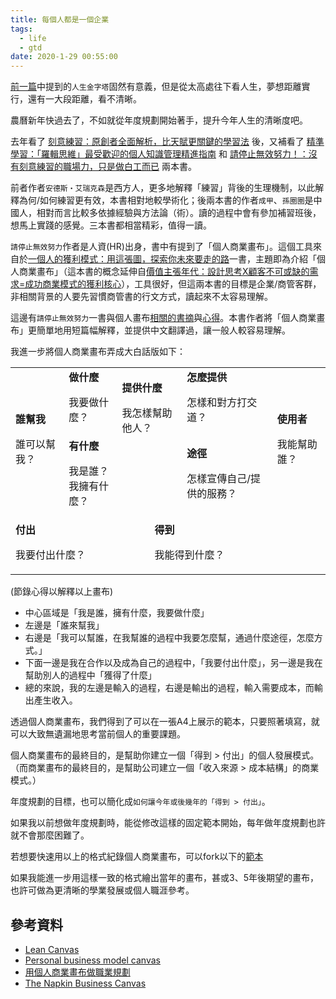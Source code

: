 ```yaml
---
title: 每個人都是一個企業
tags:
  - life
  - gtd
date: 2020-1-29 00:55:00
---
```


[前一篇](https://blog.gasolin.idv.tw/2019/12/31/life-paramid/)中提到的`人生金字塔`固然有意義，但是從太高處往下看人生，夢想距離實行，還有一大段距離，看不清晰。

農曆新年快過去了，不如就從年度規劃開始著手，提升今年人生的清晰度吧。

去年看了 [刻意練習：原創者全面解析，比天賦更關鍵的學習法](http://www.books.com.tw/exep/assp.php/gasolin/exep/prod/booksfile.php?item=0010752714) 後，又補看了 [精準學習：「羅輯思維」最受歡迎的個人知識管理精進指南](http://www.books.com.tw/exep/assp.php/gasolin/exep/prod/booksfile.php?item=0010758670) 和 [請停止無效努力！：沒有刻意練習的職場力，只是做白工而已](http://www.books.com.tw/exep/assp.php/gasolin/exep/prod/booksfile.php?item=0010773308) 兩本書。

前者作者`安德斯‧艾瑞克森`是西方人，更多地解釋「練習」背後的生理機制，以此解釋為何/如何練習更有效，本書相對地較學術化；後兩本書的作者`成甲`、`孫圈圈`是中國人，相對而言比較多依據經驗與方法論（術）。讀的過程中會有參加補習班後，想馬上實踐的感覺。三本書都相當精彩，值得一讀。

`請停止無效努力`作者是人資(HR)出身，書中有提到了「個人商業畫布」。這個工具來自於[一個人的獲利模式：用這張圖，探索你未來要走的路](http://www.books.com.tw/exep/assp.php/gasolin/exep/prod/booksfile.php?item=0010756794)一書，主題即為介紹「個人商業畫布」（這本書的概念延伸自[價值主張年代：設計思考X顧客不可或缺的需求=成功商業模式的獲利核心](http://www.books.com.tw/exep/assp.php/gasolin/exep/prod/booksfile.php?item=0010745245)），工具很好，但這兩本書的目標是企業/商管客群，非相關背景的人要先習慣商管書的行文方式，讀起來不太容易理解。

這邊有`請停止無效努力`一書與個人畫布[相關的書摘](https://kknews.cc/zh-tw/news/q4vqyzg.html)與[心得](https://kknews.cc/zh-tw/news/92zpnz5.html)。本書作者將「個人商業畫布」更簡單地用短篇幅解釋，並提供中文翻譯過，讓一般人較容易理解。

我進一步將個人商業畫布弄成大白話版如下：

<table>
  <tr>
    <td rowspan="2">
      <b>誰幫我</b>
      <p>誰可以幫我？</p>
    </td>
    <td>
      <b>做什麼</b>
      <p>我要做什麼？</p>
    </td>
    <td rowspan="2" colspan="2">
      <b>提供什麼</b>
      <p>我怎樣幫助他人？</p>
      <br><br><br><br><br>
    </td>
    <td>
      <b>怎麼提供</b>
      <p>怎樣和對方打交道？</p>
    </td>
    <td rowspan="2">
      <b>使用者</b>
      <p>我能幫助誰？</p>
    </td>
  </tr>
  <tr>
    <td>
      <b>有什麼</b>
      <p>我是誰？<br/>
      我擁有什麼？</p>
    </td>
    <td>
      <b>途徑</b>
      <p>怎樣宣傳自己/提供的服務？</p>
    </td>
  </tr>
  <tr>
    <td colspan="3">
      <b>付出</b>
      <p>我要付出什麼？</p>
    </td>
    <td colspan="3">
      <b>得到</b>
      <p>我能得到什麼？</p>
    </td>
  </tr>
</table>

(節錄心得以解釋以上畫布)
- 中心區域是「我是誰，擁有什麼，我要做什麼」
- 左邊是「誰來幫我」
- 右邊是「我可以幫誰，在我幫誰的過程中我要怎麼幫，通過什麼途徑，怎麼方式。」
- 下面一邊是我在合作以及成為自己的過程中，「我要付出什麼」，另一邊是我在幫助別人的過程中「獲得了什麼」
- 總的來說，我的左邊是輸入的過程，右邊是輸出的過程，輸入需要成本，而輸出產生收入。

透過個人商業畫布，我們得到了可以在一張A4上展示的範本，只要照著填寫，就可以大致無遺漏地思考當前個人的重要課題。

個人商業畫布的最終目的，是幫助你建立一個「得到 > 付出」的個人發展模式。
（而商業畫布的最終目的，是幫助公司建立一個「收入來源 > 成本結構」的商業模式。）

年度規劃的目標，也可以簡化成`如何讓今年或後幾年的「得到 > 付出」`。

如果我以前想做年度規劃時，能從修改這樣的固定範本開始，每年做年度規劃也許就不會那麼困難了。

若想要快速用以上的格式紀錄個人商業畫布，可以fork以下的[範本](https://gist.github.com/gasolin/22b6af98f99f5cab8b7deabcad7f76b0)

如果我能進一步用這樣一致的格式繪出當年的畫布，甚或3、5年後期望的畫布，也許可做為更清晰的學業發展或個人職涯參考。

## 參考資料

- [Lean Canvas](https://gist.github.com/pierrebeaucamp/fa2fec4f859d8d9ce3d0)
- [Personal business model canvas](https://canvanizer.com/new/personal-business-model-canvas)
- [用個人商業畫布做職業規劃](https://kknews.cc/zh-tw/news/92zpnz5.html)
- [The Napkin Business Canvas](https://hackernoon.com/the-napkin-business-canvas-9b019550ae3)
